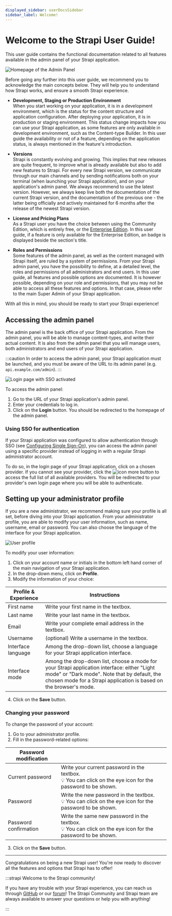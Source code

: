 ```yaml
---
displayed_sidebar: userDocsSidebar
sidebar_label: Welcome!
---
```


# Welcome to the Strapi User Guide!

This user guide contains the functional documentation related to all features available in the admin panel of your Strapi application.

![Homepage of the Admin Panel](/img/assets/getting-started/admin-panel-homepage.png)

Before going any further into this user guide, we recommend you to acknowledge the main concepts below. They will help you to understand how Strapi works, and ensure a smooth Strapi experience.

- **Development, Staging or Production Environment** <br/> When you start working on your application, it is in a development environment, which is the status for the content structure and application configuration. After deploying your application, it is in production or staging environment. This status change impacts how you can use your Strapi application, as some features are only available in development environment, such as the Content-type Builder. In this user guide the availability or not of a feature, depending on the application status, is always mentioned in the feature's introduction.

- **Versions** <br/> Strapi is constantly evolving and growing. This implies that new releases are quite frequent, to improve what is already available but also to add new features to Strapi. For every new Strapi version, we communicate through our main channels and by sending notifications both on your terminal (when launching your Strapi application), and on your application's admin panel. We always recommend to use the latest version. However, we always keep live both the documentation of the current Strapi version, and the documentation of the previous one - the latter being officially and actively maintained for 6 months after the release of the newest Strapi version.

- **License and Pricing Plans** <br/> As a Strapi user you have the choice between using the Community Edition, which is entirely free, or the [Enterprise Edition](https://strapi.io/pricing-self-hosted). In this user guide, if a feature is only available for the Enterprise Edition, an <EnterpriseBadge /> badge is displayed beside the section's title.

- **Roles and Permissions** <br/> Some features of the admin panel, as well as the content managed with Strapi itself, are ruled by a system of permissions. From your Strapi admin panel, you have the possibility to define, at a detailed level, the roles and permissions of all administrators and end users. In this user guide, all features and possible options are documented. It is however possible, depending on your role and permissions, that you may not be able to access all these features and options. In that case, please refer to the main Super Admin of your Strapi application.

With all this in mind, you should be ready to start your Strapi experience!

## Accessing the admin panel

The admin panel is the back office of your Strapi application. From the admin panel, you will be able to manage content-types, and write their actual content. It is also from the admin panel that you will manage users, both administrators and end users of your Strapi application.

:::caution
In order to access the admin panel, your Strapi application must be launched, and you must be aware of the URL to its admin panel (e.g. `api.example.com/admin`).
:::

![Login page with SSO activated](/img/assets/getting-started/login-page-sso.png)

To access the admin panel:

1. Go to the URL of your Strapi application's admin panel.
2. Enter your credentials to log in.
3. Click on the **Login** button. You should be redirected to the homepage of the admin panel.

### Using SSO for authentication <EnterpriseBadge />

If your Strapi application was configured to allow authentication through SSO (see [Configuring Single Sign-On](/user-docs/settings/managing-global-settings#configuring-single-sign-on)), you can access the admin panel using a specific provider instead of logging in with a regular Strapi administrator account.

To do so, in the login page of your Strapi application, click on a chosen provider. If you cannot see your provider, click the ![icon more](/img/assets/getting-started/icon_more.png) button to access the full list of all available providers. You will be redirected to your provider's own login page where you will be able to authenticate.

## Setting up your administrator profile

If you are a new administrator, we recommend making sure your profile is all set, before diving into your Strapi application. From your administrator profile, you are able to modify your user information, such as name, username, email or password. You can also choose the language of the interface for your Strapi application.

![User profile](/img/assets/getting-started/user-information-profile.png)

To modify your user information:

1. Click on your account name or initials in the bottom left hand corner of the main navigation of your Strapi application.
2. In the drop-down menu, click on **Profile**.
3. Modify the information of your choice:

| Profile & Experience  | Instructions                                                                                            |
| --------------------- | ------------------------------------------------------------------------------------------------------- |
| First name            | Write your first name in the textbox.                                                                   |
| Last name             | Write your last name in the textbox.                                                                    |
| Email                 | Write your complete email address in the textbox.                                                       |
| Username              | (optional) Write a username in the textbox.                                                             |
| Interface language    | Among the drop-down list, choose a language for your Strapi application interface.                      |
| Interface mode        | Among the drop-down list, choose a mode for your Strapi application interface: either "Light mode" or "Dark mode". Note that by default, the chosen mode for a Strapi application is based on the browser's mode. |

4. Click on the **Save** button.

### Changing your password

To change the password of your account:

1. Go to your administrator profile.
2. Fill in the password-related options:

| Password modification |                                                                                                         |
| --------------------- | ------------------------------------------------------------------------------------------------------- |
| Current password      | Write your current password in the textbox. <br/> 💡 You can click on the eye icon for the password to be shown. |
| Password              | Write the new password in the textbox. <br/> 💡 You can click on the eye icon for the password to be shown.      |
| Password confirmation | Write the same new password in the textbox. <br/> 💡 You can click on the eye icon for the password to be shown. |

3. Click on the **Save** button.


---

Congratulations on being a new Strapi user! You're now ready to discover all the features and options that Strapi has to offer!

:::strapi Welcome to the Strapi community!

If you have any trouble with your Strapi experience, you can reach us through [GitHub](https://github.com/strapi/) or our [forum](https://forum.strapi.io/)! The Strapi Community and Strapi team are always available to answer your questions or help you with anything!

:::
